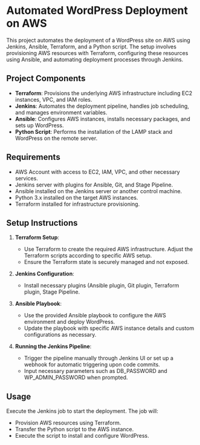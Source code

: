 # Automated WordPress Deployment on AWS

This project automates the deployment of a WordPress site on AWS using Jenkins, Ansible, Terraform, and a Python script. The setup involves provisioning AWS resources with Terraform, configuring these resources using Ansible, and automating deployment processes through Jenkins.

## Project Components

- **Terraform**: Provisions the underlying AWS infrastructure including EC2 instances, VPC, and IAM roles.
- **Jenkins**: Automates the deployment pipeline, handles job scheduling, and manages environment variables.
- **Ansible**: Configures AWS instances, installs necessary packages, and sets up WordPress.
- **Python Script**: Performs the installation of the LAMP stack and WordPress on the remote server.

## Requirements

- AWS Account with access to EC2, IAM, VPC, and other necessary services.
- Jenkins server with plugins for Ansible, Git, and Stage Pipeline.
- Ansible installed on the Jenkins server or another control machine.
- Python 3.x installed on the target AWS instances.
- Terraform installed for infrastructure provisioning.

## Setup Instructions

1. **Terraform Setup**:
   - Use Terraform to create the required AWS infrastructure. Adjust the Terraform scripts according to specific AWS setup.
   - Ensure the Terraform state is securely managed and not exposed.

2. **Jenkins Configuration**:
   - Install necessary plugins (Ansible plugin, Git plugin, Terraform plugin, Stage Pipeline.

3. **Ansible Playbook**:
   - Use the provided Ansible playbook to configure the AWS environment and deploy WordPress.
   - Update the playbook with specific AWS instance details and custom configurations as necessary.

4. **Running the Jenkins Pipeline**:
   - Trigger the pipeline manually through Jenkins UI or set up a webhook for automatic triggering upon code commits.
   - Input necessary parameters such as DB_PASSWORD and WP_ADMIN_PASSWORD when prompted.

## Usage

Execute the Jenkins job to start the deployment. The job will:
- Provision AWS resources using Terraform.
- Transfer the Python script to the AWS instance.
- Execute the script to install and configure WordPress.


